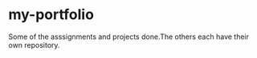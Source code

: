 # my-portfolio
Some of the asssignments and projects done.The others each have their own repository.
